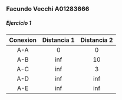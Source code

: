 ### Facundo Vecchi A01283666

##### Ejercicio 1
| Conexion | Distancia 1 | Distancia 2 |
|:--------:|:-----------:|:-----------:|
|   A-A    |      0      |      0      |
|   A-B    |     inf     |     10      |
|   A-C    |     inf     |      3      |
|   A-D    |     inf     |     inf     |
|   A-E    |     inf     |     inf     |

